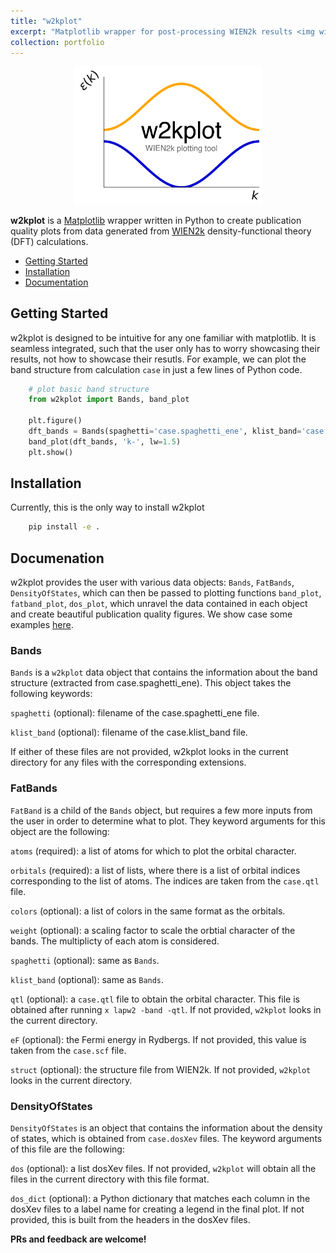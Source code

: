 ```yaml
---
title: "w2kplot"
excerpt: "Matplotlib wrapper for post-processing WIEN2k results <img width=200 src='/images/w2kplot.png'/>"
collection: portfolio
---
```


<p align="center">
<a href="https://github.com/harrisonlabollita/w2kplot">
<img width = "300" src="/images/w2kplot.png" alt="w2kplot"/>
</a>
</p>


**w2kplot** is a [Matplotlib](https://matplotlib.org) wrapper written in Python to create publication quality plots from data generated from [WIEN2k](http://susi.theochem.tuwien.ac.at) density-functional theory (DFT) calculations.

- [Getting Started](#started)
- [Installation](#installation)
- [Documentation](#documentation)


<a name="started"></a>
## Getting Started
w2kplot is designed to be intuitive for any one familiar with matplotlib. It is seamless integrated, such that the user only has to worry showcasing their results, not how to showcase their resutls. For example, we can plot the band structure from calculation `case` in just a few lines of Python code.

```python
	# plot basic band structure
	from w2kplot import Bands, band_plot
	
	plt.figure()
	dft_bands = Bands(spaghetti='case.spaghetti_ene', klist_band='case.klist_band')
	band_plot(dft_bands, 'k-', lw=1.5)
	plt.show()
```

<a name="installation"></a>
## Installation

Currently, this is the only way to install w2kplot
```bash
    pip install -e .
```

<a name="documentation"><a/>
## Documenation

w2kplot provides the user with various data objects: `Bands`, `FatBands`, `DensityOfStates`, which can then be passed to plotting functions `band_plot`, `fatband_plot`, `dos_plot`, which unravel the data contained in each object and create beautiful publication quality figures. We show case some examples [here](examples/README.md).

### Bands
`Bands` is a `w2kplot` data object that contains the information about the band structure (extracted from case.spaghetti\_ene). This object takes the following keywords:

`spaghetti` (optional): filename of the case.spaghetti\_ene file.

`klist_band` (optional): filename of the case.klist\_band file.

If either of these files are not provided, w2kplot looks in the current directory for any files with the corresponding extensions.

### FatBands
`FatBand` is a child of the `Bands` object, but requires a few more inputs from the user in order to determine what to plot. They keyword arguments for this object are the following:

`atoms` (required): a list of atoms for which to plot the orbital character. 

`orbitals` (required): a list of lists, where there is a list of orbital indices corresponding to the list of atoms. The indices are taken from the `case.qtl` file.

`colors` (optional): a list of colors in the same format as the orbitals.
 
`weight` (optional): a scaling factor to scale the orbtial character of the bands. The multiplicty of each atom is considered.

`spaghetti` (optional): same as `Bands`.

`klist_band` (optional): same as `Bands`.

`qtl` (optional): a `case.qtl` file to obtain the orbital character. This file is obtained after running `x lapw2 -band -qtl`. If not provided, `w2kplot` looks in the current directory.

`eF` (optional): the Fermi energy in Rydbergs. If not provided, this value is taken from the `case.scf` file.

`struct` (optional): the structure file from WIEN2k. If not provided, `w2kplot` looks in the current directory.

### DensityOfStates

`DensityOfStates` is an object that contains the information about the density of states, which is obtained from `case.dosXev` files. The keyword arguments of this file are the following:

`dos` (optional): a list dosXev files. If not provided, `w2kplot` will obtain all the files in the current directory with this file format.

`dos_dict` (optional): a Python dictionary that matches each column in the dosXev files to a label name for creating a legend in the final plot. If not provided, this is built from the headers in the dosXev files.

**PRs and feedback are welcome!**
